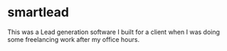 # smartlead
This was a Lead generation software I built for a client when I was doing some freelancing work after my office hours.

